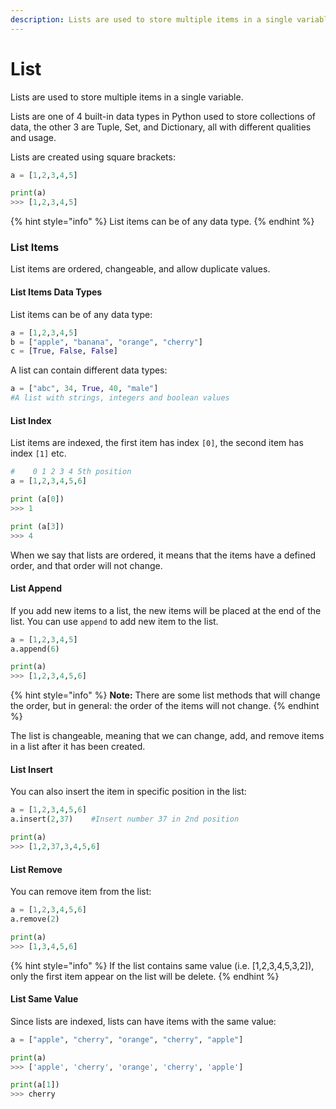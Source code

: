 ```yaml
---
description: Lists are used to store multiple items in a single variable.
---
```


# List

Lists are used to store multiple items in a single variable.

Lists are one of 4 built-in data types in Python used to store collections of data, the other 3 are Tuple, Set, and Dictionary, all with different qualities and usage.

Lists are created using square brackets:

```python
a = [1,2,3,4,5]

print(a)
>>> [1,2,3,4,5]
```

{% hint style="info" %}
List items can be of any data type.
{% endhint %}

### List Items

List items are ordered, changeable, and allow duplicate values.

#### List Items Data Types

List items can be of any data type:

```python
a = [1,2,3,4,5]
b = ["apple", "banana", "orange", "cherry"]
c = [True, False, False]
```

A list can contain different data types:

```python
a = ["abc", 34, True, 40, "male"]
#A list with strings, integers and boolean values
```

#### List Index

List items are indexed, the first item has index `[0]`, the second item has index `[1]` etc.

```python
#    0 1 2 3 4 5th position
a = [1,2,3,4,5,6]

print (a[0])
>>> 1

print (a[3])
>>> 4
```

When we say that lists are ordered, it means that the items have a defined order, and that order will not change.

#### List Append

If you add new items to a list, the new items will be placed at the end of the list. You can use `append` to add new item to the list.

```python
a = [1,2,3,4,5]
a.append(6)

print(a)
>>> [1,2,3,4,5,6]
```

{% hint style="info" %}
**Note:** There are some list methods that will change the order, but in general: the order of the items will not change.
{% endhint %}

The list is changeable, meaning that we can change, add, and remove items in a list after it has been created.

#### List Insert

You can also insert the item in specific position in the list:

```python
a = [1,2,3,4,5,6]
a.insert(2,37)    #Insert number 37 in 2nd position

print(a)
>>> [1,2,37,3,4,5,6]
```

#### List Remove

You can remove item from the list:

```python
a = [1,2,3,4,5,6]
a.remove(2)

print(a)
>>> [1,3,4,5,6]
```

{% hint style="info" %}
If the list contains same value \(i.e. \[1,2,3,4,5,3,2\]\), only the first item appear on the list will be delete.
{% endhint %}

#### List Same Value

Since lists are indexed, lists can have items with the same value:

```python
a = ["apple", "cherry", "orange", "cherry", "apple"]

print(a)
>>> ['apple', 'cherry', 'orange', 'cherry', 'apple']

print(a[1])
>>> cherry
```



